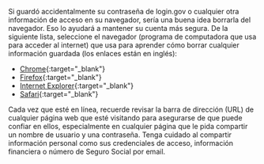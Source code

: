 Si guardó accidentalmente su contraseña de login.gov o cualquier otra información de acceso en su navegador, sería una buena idea borrarla del navegador. Eso lo ayudará a mantener su cuenta más segura. De la siguiente lista, seleccione el navegador (programa de computadora que usa para acceder al internet) que usa para aprender cómo borrar cualquier información guardada (los enlaces están en inglés):

- [Chrome](https://support.google.com/chrome/answer/95606){:target="_blank"}
- [Firefox](https://support.mozilla.org/kb/password-manager-remember-delete-change-passwords#w_viewing-and-deleting-passwords){:target="_blank"}
- [Internet Explorer](https://support.microsoft.com/en-us/help/17499/windows-internet-explorer-11-remember-passwords-fill-out-web-forms#ie=ie-11){:target="_blank"}
- [Safari](https://help.apple.com/safari/mac/8.0/#/ibrw1103){:target="_blank"}

Cada vez que esté en línea, recuerde revisar la barra de dirección (URL) de cualquier página web que esté visitando para asegurarse de que puede confiar en ellos, especialmente en cualquier página que le pida compartir un nombre de usuario y una contraseña. Tenga cuidado al compartir información personal como sus credenciales de acceso, información financiera o número de Seguro Social por email.
